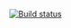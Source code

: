 [![Build status](https://ci.appveyor.com/api/projects/status/vly07qv6d2pbxu7r/branch/main?svg=true)](https://ci.appveyor.com/project/YulyaMart/ahj-homework-e2e/branch/main)



